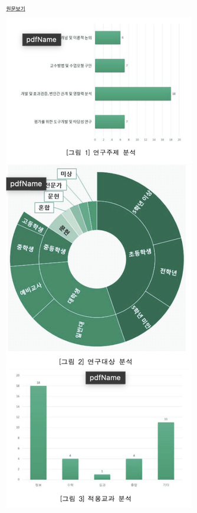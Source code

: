 [원문보기](attachments/컴퓨팅사고력%20관련%20국내연구동향분석.pdf)

![](attachments/Pasted%20image%2020240424205544.png)
![](attachments/Pasted%20image%2020240424205605.png)
![](attachments/Pasted%20image%2020240424205638.png)
